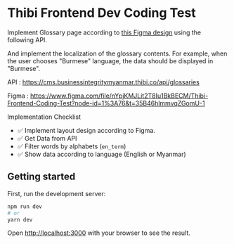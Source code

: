 # Thibi Frontend Dev Coding Test

Implement Glossary page according to [this Figma design](https://www.figma.com/file/nYpjKMJLit2T8Iu1BkBECM/Thibi-Frontend-Coding-Test?node-id=1%3A76&t=35B46hlmmvqZGomU-1) using the following API.

And implement the localization of the glossary contents. For example, when the user chooses "Burmese" language, the data should be displayed in "Burmese".

API : https://cms.businessintegritymyanmar.thibi.co/api/glossaries

Figma :
https://www.figma.com/file/nYpjKMJLit2T8Iu1BkBECM/Thibi-Frontend-Coding-Test?node-id=1%3A76&t=35B46hlmmvqZGomU-1

Implementation Checklist

- ✅ Implement layout design according to Figma.
- ✅ Get Data from API
- ✅ Filter words by alphabets (`en_term`)
- ✅ Show data according to language (English or Myanmar)

## Getting started

First, run the development server:

```bash
npm run dev
# or
yarn dev
```

Open [http://localhost:3000](http://localhost:3000) with your browser to see the result.
